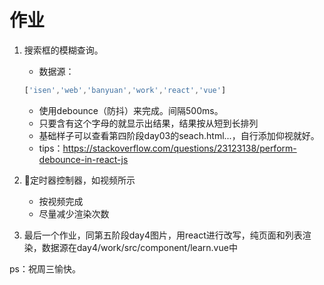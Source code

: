 # 作业

1. 搜索框的模糊查询。

   - 数据源：

   ```js
   ['isen','web','banyuan','work','react','vue']
   ```
	 - 使用debounce（防抖）来完成。间隔500ms。
	- 只要含有这个字母的就显示出结果，结果按从短到长排列
	- 基础样子可以查看第四阶段day03的seach.html...，自行添加仰视就好。
	- tips：https://stackoverflow.com/questions/23123138/perform-debounce-in-react-js
	
2. 定时器控制器，如视频所示

   - 按视频完成
   - 尽量减少渲染次数

   

3. 最后一个作业，同第五阶段day4图片，用react进行改写，纯页面和列表渲染，数据源在day4/work/src/component/learn.vue中



ps：祝周三愉快。